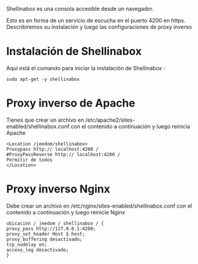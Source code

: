 Shellinabox es una consola accesible desde un navegador.

Esto es en forma de un servicio de escucha en el puerto 4200 en
https. Describiremos su instalación y luego las configuraciones de
proxy inverso

Instalación de Shellinabox 
===========================

Aquí está el comando para iniciar la instalación de Shellinabox :

    sudo apt-get -y shellinabox

Proxy inverso de Apache 
====================

Tienes que crear un archivo en
/etc/apache2/sites-enabled/shellinabox.conf con el contenido a continuación
y luego reinicia Apache

    <Location /jeedom/shellinabox>
    Proxypass http:// localhost:4200 /
    #ProxyPassReverse http:// localhost:4200 /
    Permitir de todos
    </Location>

Proxy inverso Nginx 
===================

Debe crear un archivo en /etc/nginx/sites-enabled/shellinabox.conf
con el contenido a continuación y luego reinicie Nginx

    ubicación / jeedom / shellinabox / {
    proxy_pass http://127.0.0.1:4200;
    proxy_set_header Host $ host;
    proxy_buffering desactivado;
    tcp_nodelay on;
    acceso_log desactivado;
    }
